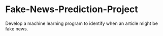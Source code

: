 # Fake-News-Prediction-Project
Develop a machine learning program to identify when an article might be fake news.
